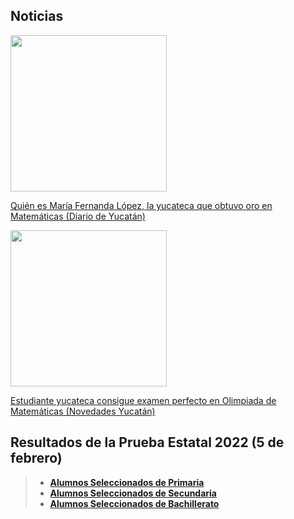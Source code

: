 ## Noticias

<a href="https://www.yucatan.com.mx/merida/2022/2/10/quien-es-maria-fernanda-lopez-la-yucateca-que-obtuvo-oro-en-matematicas-295976.html">
<img src="https://www.yucatan.com.mx/u/fotografias/m/2022/2/10/f800x450-530996_582442_5050.jpg"  width="250"/>
</a>

[Quién es María Fernanda López, la yucateca que obtuvo oro en Matemáticas (Diario de Yucatán)](https://www.yucatan.com.mx/merida/2022/2/10/quien-es-maria-fernanda-lopez-la-yucateca-que-obtuvo-oro-en-matematicas-295976.html)


<a href="https://sipse.com/novedades-yucatan/estudiante-yucateca-consigue-examen-perfecto-en-olimpiada-de-matematicas-418299.html">
<img src="https://images.sipse.com/UJ13B_2Y0rsGxIIQb82suxjiU-I=/827x508/smart/filters:format(webp)/2022/02/08/1644352564754.jpg"  width="250"><p></p>
Estudiante yucateca consigue examen perfecto en Olimpiada de Matemáticas (Novedades Yucatán)
  </a>

## Resultados de la Prueba Estatal 2022 (5 de febrero)

> * **[Alumnos Seleccionados de Primaria](pdf/2022/2022-PRIMARIA-PDF.pdf)**
> * **[Alumnos Seleccionados de Secundaria](pdf/2022/2022-SECUNDARIA-PDF.pdf)**
> * **[Alumnos Seleccionados de Bachillerato](pdf/2022/2022-BACHILLERATO-PDF.pdf)**
